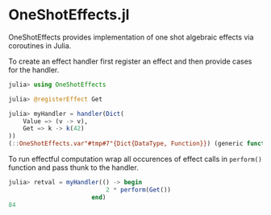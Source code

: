 # OneShotEffects.jl
OneShotEffects provides implementation of one shot algebraic effects via coroutines in Julia.

To create an effect handler first register an effect and then provide cases for the handler.
```julia
julia> using OneShotEffects

julia> @registerEffect Get

julia> myHandler = handler(Dict(
    Value => (v -> v),
    Get => k -> k(42)
))
(::OneShotEffects.var"#tmp#7"{Dict{DataType, Function}}) (generic function with 2 methods)
```
To run effectful computation wrap all occurences of effect calls in `perform()` function and pass thunk to the handler.

```julia
julia> retval = myHandler(() -> begin
                           2 * perform(Get())
                       end)
84
```